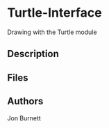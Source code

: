 # Turtle-Interface
Drawing with the Turtle module 

## Description
 

## Files 



## Authors

Jon Burnett
